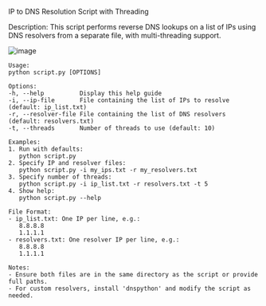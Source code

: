  IP to DNS Resolution Script with Threading

  Description:
    This script performs reverse DNS lookups on a list of IPs using DNS resolvers
    from a separate file, with multi-threading support.

![image](https://github.com/user-attachments/assets/acee894e-93d7-4144-b5b4-dd12327ac17d)


    Usage:
    python script.py [OPTIONS]

    Options:
    -h, --help          Display this help guide
    -i, --ip-file       File containing the list of IPs to resolve (default: ip_list.txt)
    -r, --resolver-file File containing the list of DNS resolvers (default: resolvers.txt)
    -t, --threads       Number of threads to use (default: 10)

    Examples:
    1. Run with defaults:
       python script.py
    2. Specify IP and resolver files:
       python script.py -i my_ips.txt -r my_resolvers.txt
    3. Specify number of threads:
       python script.py -i ip_list.txt -r resolvers.txt -t 5
    4. Show help:
       python script.py --help

    File Format:
    - ip_list.txt: One IP per line, e.g.:
       8.8.8.8
       1.1.1.1
    - resolvers.txt: One resolver IP per line, e.g.:
       8.8.8.8
       1.1.1.1

    Notes:
    - Ensure both files are in the same directory as the script or provide full paths.
    - For custom resolvers, install 'dnspython' and modify the script as needed.
